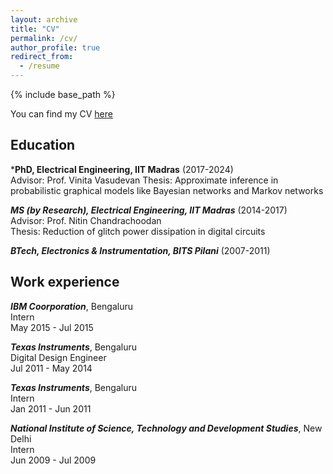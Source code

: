 ```yaml
---
layout: archive
title: "CV"
permalink: /cv/
author_profile: true
redirect_from:
  - /resume
---
```


{% include base_path %}

You can find my CV [here](../files/Resume.pdf)

## Education
***PhD, Electrical Engineering, IIT Madras** (2017-2024)  
Advisor: Prof. Vinita Vasudevan 
Thesis: Approximate inference in probabilistic graphical models like Bayesian networks and Markov networks


***MS (by Research), Electrical Engineering, IIT Madras*** (2014-2017)  
Advisor: Prof. Nitin Chandrachoodan  
Thesis: Reduction of glitch power dissipation in digital circuits


***BTech, Electronics \& Instrumentation, BITS Pilani*** (2007-2011)  


## Work experience

   
***IBM Coorporation***, Bengaluru  
Intern  
May 2015 - Jul 2015

***Texas Instruments***, Bengaluru  
Digital Design Engineer  
Jul 2011 - May 2014

***Texas Instruments***, Bengaluru  
Intern  
Jan 2011 - Jun 2011

***National Institute of Science, Technology and Development Studies***, New Delhi  
Intern  
Jun 2009 - Jul 2009
